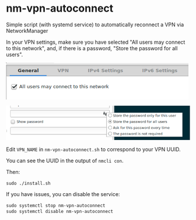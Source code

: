 # nm-vpn-autoconnect
Simple script (with systemd service) to automatically reconnect a VPN via NetworkManager

In your VPN settings, make sure you have selected "All users may connect to this network", and, if there is a password, "Store the password for all users".

![All users may connect to this network](readme-all-users.png)

![Store the password for all users](readme-store-password.png)

Edit `VPN_NAME` in `nm-vpn-autoconnect.sh` to correspond to your VPN UUID.

You can see the UUID in the output of `nmcli con`.

Then:

    sudo ./install.sh

If you have issues, you can disable the service:

    sudo systemctl stop nm-vpn-autoconnect
    sudo systemctl disable nm-vpn-autoconnect
